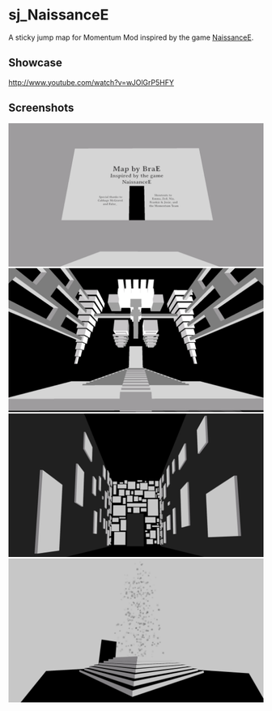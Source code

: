 # sj_NaissanceE

A sticky jump map for Momentum Mod inspired by the game [NaissanceE](https://store.steampowered.com/app/265690/NaissanceE/).

## Showcase

http://www.youtube.com/watch?v=wJOlGrP5HFY

## Screenshots

![](screenshots/669270_20201012013536_1.png)
![](screenshots/669270_20201012013851_1.png)
![](screenshots/20201021181628_1.jpg)
![](screenshots/20201021183307_1.jpg)

